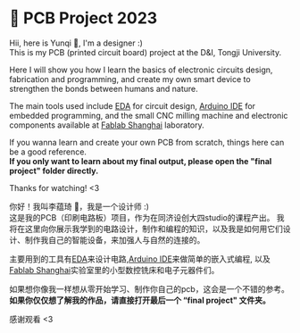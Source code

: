 # 🤖 PCB Project 2023

Hii, here is Yunqi 🤠, I'm a designer :)  
This is my PCB (printed circuit board) project at the D&I, Tongji University.

Here I will show you how I learn the basics of electronic circuits design, fabrication and programming, and create my own smart device to strengthen the bonds between humans and nature.

The main tools used include [EDA](https://pro.lceda.cn/editor) for circuit design, [Arduino IDE](https://www.arduino.cc/en/software) for embedded programming, and the small CNC milling machine and electronic components available at [Fablab Shanghai](https://www.fablabs.io/labs/ShanghaiFablab) laboratory.

If you wanna learn and create your own PCB from scratch, things here can be a good reference.  
**If you only want to learn about my final output, please open the "final project" folder directly.**

Thanks for watching! <3


你好！我叫李蕴琦 🤠，我是一个设计师 :)  
这是我的PCB（印刷电路板）项目，作为在同济设创大四studio的课程产出。
我将在这里向你展示我学到的电路设计，制作和编程的知识，以及我是如何用它们设计、制作我自己的智能设备，来加强人与自然的连接的。

主要用到的工具有[EDA](https://pro.lceda.cn/editor)来设计电路,[Arduino IDE](https://www.arduino.cc/en/software)来做简单的嵌入式编程, 以及[Fablab Shanghai](https://www.fablabs.io/labs/ShanghaiFablab)实验室里的小型数控铣床和电子元器件们。

如果想你像我一样想从零开始学习、制作你自己的pcb，这会是一个不错的参考。  
**如果你仅仅想了解我的作品，请直接打开最后一个 “final project" 文件夹。**

感谢观看 <3
